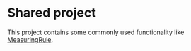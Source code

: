 Shared project
=================
This project contains some commonly used functionality like [MeasuringRule](./src/main/java/MeasuringRule.java).